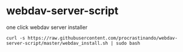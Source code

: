 # webdav-server-script
one click webdav server installer


```
curl -s https://raw.githubusercontent.com/procrastinando/webdav-server-script/master/webdav_install.sh | sudo bash
```